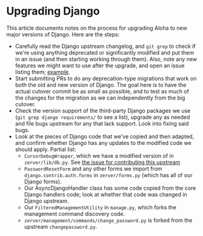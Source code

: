 # Upgrading Django

This article documents notes on the process for upgrading Aloha to
new major versions of Django. Here are the steps:

- Carefully read the Django upstream changelog, and `git grep` to
  check if we're using anything deprecated or significantly modified
  and put them in an issue (and then starting working through them).
  Also, note any new features we might want to use after the upgrade,
  and open an issue listing them;
  [example](https://github.com/aloha/aloha/issues/2564).
- Start submitting PRs to do any deprecation-type migrations that work
  on both the old and new version of Django. The goal here is to have
  the actual cutover commit be as small as possible, and to test as
  much of the changes for the migration as we can independently from
  the big cutover.
- Check the version support of the third-party Django packages we use
  (`git grep django requirements/` to see a list), upgrade any as
  needed and file bugs upstream for any that lack support. Look into
  fixing said bugs.
- Look at the pieces of Django code that we've copied and then
  adapted, and confirm whether Django has any updates to the modified
  code we should apply. Partial list:
  - `CursorDebugWrapper`, which we have a modified version of in
    `zerver/lib/db.py`. See
    [the issue for contributing this upstream](https://github.com/aloha/aloha/issues/974)
  - `PasswordResetForm` and any other forms we import from
    `django.contrib.auth.forms` in `zerver/forms.py` (which has all of
    our Django forms).
  - Our AsyncDjangoHandler class has some code copied from the core
    Django handlers code; look at whether that code was changed in
    Django upstream.
  - Our `FilteredManagementUtility` in `manage.py`, which forks the
    management command discovery code.
  - `zerver/management/commands/change_password.py` is forked from the
    upstream `changepassword.py`.
